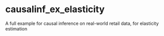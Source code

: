 # causalinf_ex_elasticity
A full example for causal inference on real-world retail data, for elasticity estimation

